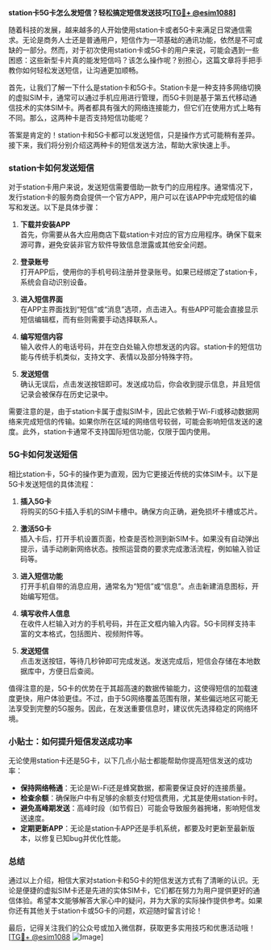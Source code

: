 **station卡5G卡怎么发短信？轻松搞定短信发送技巧[[TG💪+ @esim1088](https://t.me/s/esim1088)]**

随着科技的发展，越来越多的人开始使用station卡或者5G卡来满足日常通信需求。无论是商务人士还是普通用户，短信作为一项基础的通讯功能，依然是不可或缺的一部分。然而，对于初次使用station卡或5G卡的用户来说，可能会遇到一些困惑：这些新型卡片真的能发短信吗？该怎么操作呢？别担心，这篇文章将手把手教你如何轻松发送短信，让沟通更加顺畅。

首先，让我们了解一下什么是station卡和5G卡。Station卡是一种支持多网络切换的虚拟SIM卡，通常可以通过手机应用进行管理，而5G卡则是基于第五代移动通信技术的实体SIM卡。两者都具有强大的网络连接能力，但它们在使用方式上略有不同。那么，这两种卡是否支持短信功能呢？

答案是肯定的！station卡和5G卡都可以发送短信，只是操作方式可能稍有差异。接下来，我们将分别介绍这两种卡的短信发送方法，帮助大家快速上手。

### station卡如何发送短信

对于station卡用户来说，发送短信需要借助一款专门的应用程序。通常情况下，发行station卡的服务商会提供一个官方APP，用户可以在该APP中完成短信的编写和发送。以下是具体步骤：

1. **下载并安装APP**  
   首先，你需要从各大应用商店下载station卡对应的官方应用程序。确保下载来源可靠，避免安装非官方软件导致信息泄露或其他安全问题。

2. **登录账号**  
   打开APP后，使用你的手机号码注册并登录账号。如果已经绑定了station卡，系统会自动识别设备。

3. **进入短信界面**  
   在APP主界面找到“短信”或“消息”选项，点击进入。有些APP可能会直接显示短信编辑框，而有些则需要手动选择联系人。

4. **编写短信内容**  
   输入收件人的电话号码，并在空白处输入你想发送的内容。station卡的短信功能与传统手机类似，支持文字、表情以及部分特殊字符。

5. **发送短信**  
   确认无误后，点击发送按钮即可。发送成功后，你会收到提示信息，并且短信记录会被保存在历史记录中。

需要注意的是，由于station卡属于虚拟SIM卡，因此它依赖于Wi-Fi或移动数据网络来完成短信的传输。如果你所在区域的网络信号较弱，可能会影响短信发送的速度。此外，station卡通常不支持国际短信功能，仅限于国内使用。

### 5G卡如何发送短信

相比station卡，5G卡的操作更为直观，因为它更接近传统的实体SIM卡。以下是5G卡发送短信的具体流程：

1. **插入5G卡**  
   将购买的5G卡插入手机的SIM卡槽中。确保方向正确，避免损坏卡槽或芯片。

2. **激活5G卡**  
   插入卡后，打开手机设置页面，检查是否检测到新SIM卡。如果没有自动弹出提示，请手动刷新网络状态。按照运营商的要求完成激活流程，例如输入验证码等。

3. **进入短信功能**  
   打开手机自带的消息应用，通常名为“短信”或“信息”。点击新建消息图标，开始编写短信。

4. **填写收件人信息**  
   在收件人栏输入对方的手机号码，并在正文框内输入内容。5G卡同样支持丰富的文本格式，包括图片、视频附件等。

5. **发送短信**  
   点击发送按钮，等待几秒钟即可完成发送。发送完成后，短信会存储在本地数据库中，方便日后查阅。

值得注意的是，5G卡的优势在于其超高速的数据传输能力，这使得短信的加载速度更快，用户体验更佳。不过，由于5G网络覆盖范围有限，某些偏远地区可能无法享受到完整的5G服务。因此，在发送重要信息时，建议优先选择稳定的网络环境。

### 小贴士：如何提升短信发送成功率

无论使用station卡还是5G卡，以下几点小贴士都能帮助你提高短信发送的成功率：

- **保持网络畅通**：无论是Wi-Fi还是蜂窝数据，都需要保证良好的连接质量。
- **检查余额**：确保账户中有足够的余额支付短信费用，尤其是使用station卡时。
- **避免高峰期发送**：高峰时段（如节假日）可能会导致服务器拥堵，影响短信发送速度。
- **定期更新APP**：无论是station卡APP还是手机系统，都要及时更新至最新版本，以修复已知bug并优化性能。

### 总结

通过以上介绍，相信大家对station卡和5G卡的短信发送方式有了清晰的认识。无论是便捷的虚拟SIM卡还是先进的实体SIM卡，它们都在努力为用户提供更好的通信体验。希望本文能够解答大家心中的疑问，并为大家的实际操作提供参考。如果你还有其他关于station卡或5G卡的问题，欢迎随时留言讨论！

最后，记得关注我们的公众号或加入微信群，获取更多实用技巧和优惠活动哦！[[TG💪+ @esim1088](https://t.me/s/esim1088) ![Image](https://i.postimg.cc/4NQfJmqS/Snipaste-2025-05-13-00-14-12.png)]